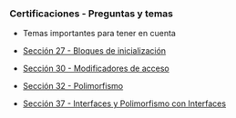 ### Certificaciones - Preguntas y temas
- Temas importantes para tener en cuenta

- [Sección 27 - Bloques de inicialización](../T2_Programacion/seccion27)
- [Sección 30 - Modificadores de acceso](../T2_Programacion/seccion30)
- [Sección 32 - Polimorfismo](../T2_Programacion/seccion32)
- [Sección 37 - Interfaces y Polimorfismo con Interfaces](../T2_Programacion/seccion37)